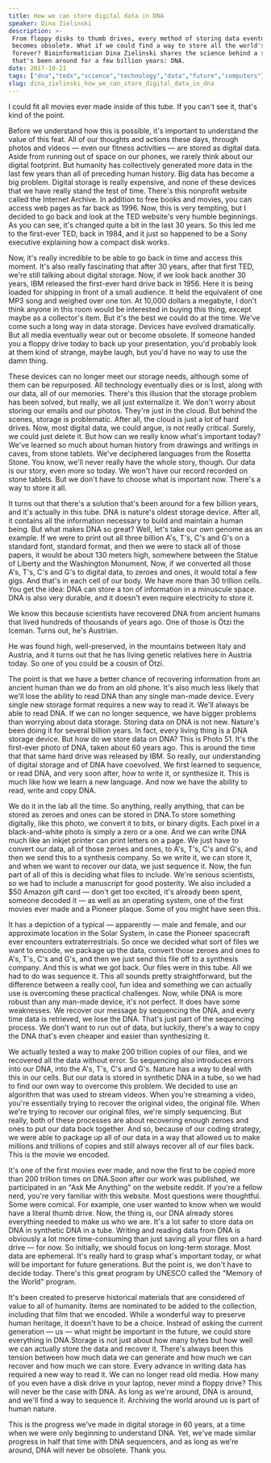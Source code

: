 ```yaml
---
title: How we can store digital data in DNA
speaker: Dina Zielinski
description: >-
 From floppy disks to thumb drives, every method of storing data eventually
 becomes obsolete. What if we could find a way to store all the world's data
 forever? Bioinformatician Dina Zielinski shares the science behind a solution
 that's been around for a few billion years: DNA.
date: 2017-10-21
tags: ["dna","tedx","science","technology","data","future","computers"]
slug: dina_zielinski_how_we_can_store_digital_data_in_dna
---
```


I could fit all movies ever made inside of this tube. If you can't see it, that's kind of
the point.

Before we understand how this is possible, it's important to understand the value of this
feat. All of our thoughts and actions these days, through photos and videos — even our
fitness activities — are stored as digital data. Aside from running out of space on our
phones, we rarely think about our digital footprint. But humanity has collectively
generated more data in the last few years than all of preceding human history. Big data has
become a big problem. Digital storage is really expensive, and none of these devices that
we have really stand the test of time. There's this nonprofit website called the Internet
Archive. In addition to free books and movies, you can access web pages as far back as
1996. Now, this is very tempting, but I decided to go back and look at the TED website's
very humble beginnings. As you can see, it's changed quite a bit in the last 30 years. So
this led me to the first-ever TED, back in 1984, and it just so happened to be a Sony
executive explaining how a compact disk works.

Now, it's really incredible to be able to go back in time and access this moment. It's
also really fascinating that after 30 years, after that first TED, we're still talking
about digital storage. Now, if we look back another 30 years, IBM released the first-ever
hard drive back in 1956. Here it is being loaded for shipping in front of a small
audience. It held the equivalent of one MP3 song and weighed over one ton. At 10,000
dollars a megabyte, I don't think anyone in this room would be interested in buying this
thing, except maybe as a collector's item. But it's the best we could do at the time. We've
come such a long way in data storage. Devices have evolved dramatically. But all media
eventually wear out or become obsolete. If someone handed you a floppy drive today to back
up your presentation, you'd probably look at them kind of strange, maybe laugh, but you'd
have no way to use the damn thing.

These devices can no longer meet our storage needs, although some of them can be
repurposed. All technology eventually dies or is lost, along with our data, all of our
memories. There's this illusion that the storage problem has been solved, but really, we
all just externalize it. We don't worry about storing our emails and our photos. They're
just in the cloud. But behind the scenes, storage is problematic. After all, the cloud is
just a lot of hard drives. Now, most digital data, we could argue, is not really critical.
Surely, we could just delete it. But how can we really know what's important today? We've
learned so much about human history from drawings and writings in caves, from stone
tablets. We've deciphered languages from the Rosetta Stone. You know, we'll never really
have the whole story, though. Our data is our story, even more so today. We won't have our
record recorded on stone tablets. But we don't have to choose what is important now.
There's a way to store it all.

It turns out that there's a solution that's been around for a few billion years, and it's
actually in this tube. DNA is nature's oldest storage device. After all, it contains all
the information necessary to build and maintain a human being. But what makes DNA so
great? Well, let's take our own genome as an example. If we were to print out all three
billion A's, T's, C's and G's on a standard font, standard format, and then we were to
stack all of those papers, it would be about 130 meters high, somewhere between the Statue
of Liberty and the Washington Monument. Now, if we converted all those A's, T's, C's and
G's to digital data, to zeroes and ones, it would total a few gigs. And that's in each
cell of our body. We have more than 30 trillion cells. You get the idea: DNA can store a
ton of information in a minuscule space. DNA is also very durable, and it doesn't even
require electricity to store it.

We know this because scientists have recovered DNA from ancient humans that lived hundreds
of thousands of years ago. One of those is Ötzi the Iceman. Turns out, he's
Austrian.

He was found high, well-preserved, in the mountains between Italy and Austria, and it
turns out that he has living genetic relatives here in Austria today. So one of you could
be a cousin of Ötzi.

The point is that we have a better chance of recovering information from an ancient human
than we do from an old phone. It's also much less likely that we'll lose the ability to
read DNA than any single man-made device. Every single new storage format requires a new
way to read it. We'll always be able to read DNA. If we can no longer sequence, we have
bigger problems than worrying about data storage. Storing data on DNA is not new. Nature's
been doing it for several billion years. In fact, every living thing is a DNA storage
device. But how do we store data on DNA? This is Photo 51. It's the first-ever photo of
DNA, taken about 60 years ago. This is around the time that that same hard drive was
released by IBM. So really, our understanding of digital storage and of DNA have
coevolved. We first learned to sequence, or read DNA, and very soon after, how to write
it, or synthesize it. This is much like how we learn a new language. And now we have the
ability to read, write and copy DNA.

We do it in the lab all the time. So anything, really anything, that can be stored as
zeroes and ones can be stored in DNA.To store something digitally, like this photo, we
convert it to bits, or binary digits. Each pixel in a black-and-white photo is simply a
zero or a one. And we can write DNA much like an inkjet printer can print letters on a
page. We just have to convert our data, all of those zeroes and ones, to A's, T's, C's and
G's, and then we send this to a synthesis company. So we write it, we can store it, and
when we want to recover our data, we just sequence it. Now, the fun part of all of this is
deciding what files to include. We're serious scientists, so we had to include a
manuscript for good posterity. We also included a $50 Amazon gift card — don't get too
excited, it's already been spent, someone decoded it — as well as an operating system, one
of the first movies ever made and a Pioneer plaque. Some of you might have seen
this.

It has a depiction of a typical — apparently — male and female, and our approximate
location in the Solar System, in case the Pioneer spacecraft ever encounters
extraterrestrials. So once we decided what sort of files we want to encode, we package up
the data, convert those zeroes and ones to A's, T's, C's and G's, and then we just send
this file off to a synthesis company. And this is what we got back. Our files were in this
tube. All we had to do was sequence it. This all sounds pretty straightforward, but the
difference between a really cool, fun idea and something we can actually use is overcoming
these practical challenges. Now, while DNA is more robust than any man-made device, it's
not perfect. It does have some weaknesses. We recover our message by sequencing the DNA,
and every time data is retrieved, we lose the DNA. That's just part of the sequencing
process. We don't want to run out of data, but luckily, there's a way to copy the DNA
that's even cheaper and easier than synthesizing it.

We actually tested a way to make 200 trillion copies of our files, and we recovered all
the data without error. So sequencing also introduces errors into our DNA, into the A's,
T's, C's and G's. Nature has a way to deal with this in our cells. But our data is stored
in synthetic DNA in a tube, so we had to find our own way to overcome this problem. We
decided to use an algorithm that was used to stream videos. When you're streaming a video,
you're essentially trying to recover the original video, the original file. When we're
trying to recover our original files, we're simply sequencing. But really, both of these
processes are about recovering enough zeroes and ones to put our data back together. And
so, because of our coding strategy, we were able to package up all of our data in a way
that allowed us to make millions and trillions of copies and still always recover all of
our files back. This is the movie we encoded.

It's one of the first movies ever made, and now the first to be copied more than 200
trillion times on DNA.Soon after our work was published, we participated in an "Ask Me
Anything" on the website reddit. If you're a fellow nerd, you're very familiar with this
website. Most questions were thoughtful. Some were comical. For example, one user wanted
to know when we would have a literal thumb drive. Now, the thing is, our DNA already
stores everything needed to make us who we are. It's a lot safer to store data on DNA in
synthetic DNA in a tube. Writing and reading data from DNA is obviously a lot more
time-consuming than just saving all your files on a hard drive — for now. So initially, we
should focus on long-term storage. Most data are ephemeral. It's really hard to grasp
what's important today, or what will be important for future generations. But the point
is, we don't have to decide today. There's this great program by UNESCO called the "Memory
of the World" program.

It's been created to preserve historical materials that are considered of value to all of
humanity. Items are nominated to be added to the collection, including that film that we
encoded. While a wonderful way to preserve human heritage, it doesn't have to be a choice.
Instead of asking the current generation — us — what might be important in the future, we
could store everything in DNA.Storage is not just about how many bytes but how well we can
actually store the data and recover it. There's always been this tension between how much
data we can generate and how much we can recover and how much we can store. Every advance
in writing data has required a new way to read it. We can no longer read old media. How
many of you even have a disk drive in your laptop, never mind a floppy drive? This will
never be the case with DNA. As long as we're around, DNA is around, and we'll find a way
to sequence it. Archiving the world around us is part of human nature.

This is the progress we've made in digital storage in 60 years, at a time when we were
only beginning to understand DNA. Yet, we've made similar progress in half that time with
DNA sequencers, and as long as we're around, DNA will never be obsolete. Thank
you.

<!--
ad_duration=3.33
comment_count=71
event="TEDxVienna"
external_start_time=0
has_talk_citation=1
intro_duration=11.82
is_subtitle_required="False"
is_talk_featured="True"
language="en"
language_swap="False"
native_language="en"
number_of_related_talks=6
number_of_speakers=1
number_of_subtitled_videos=20
number_of_tags=7
number_of_talk_download_languages=20
number_of_talk_more_resources=1
number_of_talk_recommendations=0
number_of_talks_take_actions=0
post_ad_duration=0.83
published_timestamp="2019-03-06 15:47:53"
recording_date="2017-10-21"
speaker_description="Bench scientist, bioinformatician"
speaker_is_published=1
speaker_name="Dina Zielinski"
talk_name="How we can store digital data in DNA"
talks_tags=["dna","tedx","science","technology","data","future","computers"]
talks_take_action=[]
url_audio="https://download.ted.com/talks/DinaZielinski_2017X.mp3?apikey=acme-roadrunner"
url_photo_speaker="https://pe.tedcdn.com/images/ted/58499e4bde407a2a8d7250ac0e4a4d57a976c0fa_254x191.jpg"
url_photo_talk="https://s3.amazonaws.com/talkstar-photos/uploads/a9921cc2-2cd1-4b43-a8de-1c561b56c0d7/DinaZielinski_2017X-embed.jpg"
url_webpage="https://www.ted.com/talks/dina_zielinski_how_we_can_store_digital_data_in_dna"
video_type_name="TEDx Talk"
-->